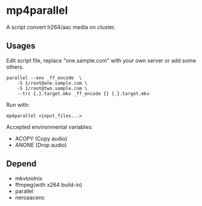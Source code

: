 # mp4parallel
A script convert h264/aac media on cluster.

## Usages
Edit script file, replace "one.sample.com" with your own server or add some others.
```
parallel --env _ff_encode  \
    -S 1/root@one.sample.com \
    -S 1/root@two.sample.com \
    --trc {.}.target.mkv _ff_encode {} {.}.target.mkv
```
Run with:
```
mp4parallel <input_files...>
```
Accepted environmental variables:
- ACOPY   (Copy audio)
- ANONE   (Drop audio)

## Depend
- mkvtoolnix
- ffmpeg(with x264 build-in)
- parallel
- neroaacenc
